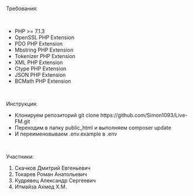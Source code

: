 <p>Требования:</p>
<br>
<ul>
    <li>PHP >= 7.1.3</li>
    <li>OpenSSL PHP Extension</li>
    <li>PDO PHP Extension</li>
    <li>Mbstring PHP Extension</li>
    <li>Tokenizer PHP Extension</li>
    <li>XML PHP Extension</li>
    <li>Ctype PHP Extension</li>
    <li>JSON PHP Extension</li>
    <li>BCMath PHP Extension</li>
</ul>
<br/>
<p>Инструкция:</p>
<ul>
    <li>Клонируем репозиторий git clone https://github.com/Simon1093/Live-FM.git</li>
    <li>Переходим в папку public_html и выполняем composer update</li>
    <li>И переименовываем .env.example в .env</li>
</ul>
<br/>

Участники:
1) Скачков Дмитрий Евгеньевич
2) Токарев Роман Анатольевич
3) Кудрявец Александр Сергеевич
4) Итмайза Ахмед Х.М.
